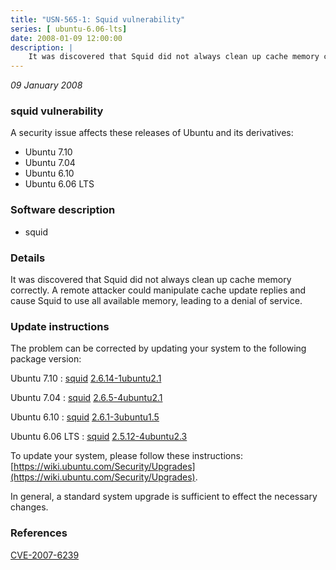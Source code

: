 ```yaml
---
title: "USN-565-1: Squid vulnerability"
series: [ ubuntu-6.06-lts]
date: 2008-01-09 12:00:00
description: |
    It was discovered that Squid did not always clean up cache memory correctly.  A remote attacker could manipulate cache update replies and cause Squid to use all available memory, leading to a denial of service. 
--- 
```

 
 

*09 January 2008*

### squid vulnerability

A security issue affects these releases of Ubuntu and its derivatives:

* Ubuntu 7.10
* Ubuntu 7.04
* Ubuntu 6.10
* Ubuntu 6.06 LTS

### Software description

* squid 

### Details

It was discovered that Squid did not always clean up cache memory correctly. A remote attacker could manipulate cache update replies and cause Squid to use all available memory, leading to a denial of service. 

### Update instructions

The problem can be corrected by updating your system to the following package version:

Ubuntu 7.10
 : [squid](https://launchpad.net/ubuntu/+source/squid) <span> [2.6.14-1ubuntu2.1](https://launchpad.net/ubuntu/+source/squid/2.6.14-1ubuntu2.1) </span> 

Ubuntu 7.04
 : [squid](https://launchpad.net/ubuntu/+source/squid) <span> [2.6.5-4ubuntu2.1](https://launchpad.net/ubuntu/+source/squid/2.6.5-4ubuntu2.1) </span> 

Ubuntu 6.10
 : [squid](https://launchpad.net/ubuntu/+source/squid) <span> [2.6.1-3ubuntu1.5](https://launchpad.net/ubuntu/+source/squid/2.6.1-3ubuntu1.5) </span> 

Ubuntu 6.06 LTS
 : [squid](https://launchpad.net/ubuntu/+source/squid) <span> [2.5.12-4ubuntu2.3](https://launchpad.net/ubuntu/+source/squid/2.5.12-4ubuntu2.3) </span> 

To update your system, please follow these instructions: [https://wiki.ubuntu.com/Security/Upgrades](https://wiki.ubuntu.com/Security/Upgrades).

In general, a standard system upgrade is sufficient to effect the necessary changes. 

### References

 
 [CVE-2007-6239](http://people.ubuntu.com/~ubuntu-security/cve/CVE-2007-6239)
 

